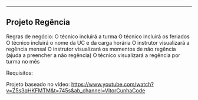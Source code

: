 --------------------
Projeto Regência
--------------------

Regras de negócio:
O técnico incluirá a turma
O técnico incluirá os feriados
O técnico incluirá o nome da UC e da carga horária
O instrutor visualizará a regência mensal
O instrutor visualizará os momentos de não regência (ajuda a preencher a não regência)
O técnico visualizará a regência por turma no mês



Requisitos:
 
Projeto baseado no vídeo:
https://www.youtube.com/watch?v=Z5s3qHKFMTM&t=745s&ab_channel=VitorCunhaCode